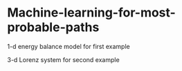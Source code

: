 # Machine-learning-for-most-probable-paths

1-d energy balance model for first example

3-d Lorenz system for second example

